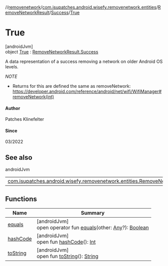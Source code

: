 //[removenetwork](../../../../../index.md)/[com.isupatches.android.wisefy.removenetwork.entities](../../../index.md)/[RemoveNetworkResult](../../index.md)/[Success](../index.md)/[True](index.md)

# True

[androidJvm]\
object [True](index.md) : [RemoveNetworkResult.Success](../index.md)

A data representation of a success removing a network on older Android OS levels.

*NOTE*

- 
   Returns for this are defined the same as removeNetwork: https://developer.android.com/reference/android/net/wifi/WifiManager#removeNetwork(int)

#### Author

Patches Klinefelter

#### Since

03/2022

## See also

androidJvm

| | |
|---|---|
| [com.isupatches.android.wisefy.removenetwork.entities.RemoveNetworkResult.Failure](../../-failure/index.md) |  |

## Functions

| Name | Summary |
|---|---|
| [equals](../../-failure/-result-code/index.md#585090901%2FFunctions%2F-2039424092) | [androidJvm]<br>open operator fun [equals](../../-failure/-result-code/index.md#585090901%2FFunctions%2F-2039424092)(other: [Any](https://kotlinlang.org/api/latest/jvm/stdlib/kotlin/-any/index.html)?): [Boolean](https://kotlinlang.org/api/latest/jvm/stdlib/kotlin/-boolean/index.html) |
| [hashCode](../../-failure/-result-code/index.md#1794629105%2FFunctions%2F-2039424092) | [androidJvm]<br>open fun [hashCode](../../-failure/-result-code/index.md#1794629105%2FFunctions%2F-2039424092)(): [Int](https://kotlinlang.org/api/latest/jvm/stdlib/kotlin/-int/index.html) |
| [toString](../../-failure/-result-code/index.md#1616463040%2FFunctions%2F-2039424092) | [androidJvm]<br>open fun [toString](../../-failure/-result-code/index.md#1616463040%2FFunctions%2F-2039424092)(): [String](https://kotlinlang.org/api/latest/jvm/stdlib/kotlin/-string/index.html) |
